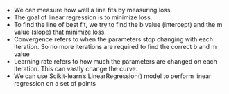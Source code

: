 - We can measure how well a line fits by measuring loss.
- The goal of linear regression is to minimize loss.
- To find the line of best fit, we try to find the b value (intercept) and the m value (slope) that minimize loss.
- Convergence refers to when the parameters stop changing with each iteration. So no more iterations are required to find the correct b and m value
- Learning rate refers to how much the parameters are changed on each iteration. This can vastly change the curve.
- We can use Scikit-learn’s LinearRegression() model to perform linear regression on a set of points